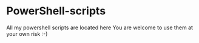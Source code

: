 # PowerShell-scripts
All my powershell scripts are located here
You are welcome to use them at your own risk :-) 
